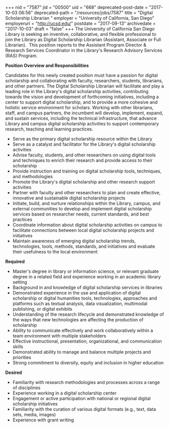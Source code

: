 +++
nid = "7587"
jid = "00500"
uid = "668"
deprecated-post-date = "2017-10-03 06:56"
deprecated-path = "/resources/jobs/7587"
title = "Digital Scholarship Librarian "
employer = "University of California, San Diego"
employerurl = "http://ucsd.edu/"
postdate = "2017-09-13"
archivedate = "2017-10-03"
draft = "false"
+++
The University of California San Diego Library is seeking an inventive,
collaborative, and flexible professional to join the Library as Digital
Scholarship Librarian (Assistant, Associate or Full Librarian).  This
position reports to the Assistant Program Director & Research Services
Coordinator in the Library's Research Advisory Services (RAS) Program.

**Position Overview and Responsibilities**

Candidates for this newly created position must have a passion for
digital scholarship and collaborating with faculty, researchers,
students, librarians, and other partners. The Digital Scholarship
Librarian will facilitate and play a leading role in the Library's
digital scholarship activities, contributing towards the vision and
development of forthcoming initiatives, including a center to support
digital scholarship, and to provide a more cohesive and holistic service
environment for scholars. Working with other librarians, staff, and
campus partners, the incumbent will develop, implement, expand, and
sustain services, including the technical infrastructure, that advance
Library and campus digital scholarship activities to support
contemporary research, teaching and learning practices.

-   Serve as the primary digital scholarship resource within the Library
-   Serve as a catalyst and facilitator for the Library's digital
    scholarship activities
-   Advise faculty, students, and other researchers on using digital
    tools and techniques to enrich their research and provide access to
    their scholarship
-   Provide instruction and training on digital scholarship tools,
    techniques, and methodologies
-   Promote the Library's digital scholarship and other research support
    activities
-   Partner with faculty and other researchers to plan and create
    effective, innovative and sustainable digital scholarship projects
-   Initiate, build, and nurture relationships within the Library,
    campus, and external communities to develop and implement digital
    scholarship services based on researcher needs, current standards,
    and best practices
-   Coordinate information about digital scholarship activities on
    campus to facilitate connections between local digital scholarship
    projects and initiatives
-   Maintain awareness of emerging digital scholarship trends,
    technologies, tools, methods, standards, and initiatives and
    evaluate their usefulness to the local environment
  
**Required**

-   Master's degree in library or information science, or relevant
    graduate degree in a related field and experience working in an
    academic library setting
-   Background in and knowledge of digital scholarship services in
    libraries
-   Demonstrated experience in the use and application of digital
    scholarship or digital humanities tools, technologies, approaches
    and platforms such as textual analysis, data visualization,
    multimodal publishing, or digital exhibits
-   Understanding of the research lifecycle and demonstrated knowledge
    of the ways that new technologies are affecting the production of
    scholarship
-   Ability to communicate effectively and work collaboratively within a
    team environment with multiple stakeholders
-   Effective instructional, presentation, organizational, and
    communication skills
-   Demonstrated ability to manage and balance multiple projects and
    priorities
-   Strong commitment to diversity, equity and inclusion in higher
    education

**Desired**

-   Familiarity with research methodologies and processes across a range
    of disciplines
-   Experience working in a digital scholarship center
-   Engagement or active participation with national or regional digital
    scholarship initiatives
-   Familiarity with the curation of various digital formats (e.g.,
    text, data sets, media, images)
-   Experience with grant writing
